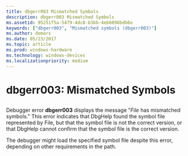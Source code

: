 ```yaml
---
title: dbgerr003 Mismatched Symbols
description: dbgerr003 Mismatched Symbols
ms.assetid: 95251f5a-5479-4dc8-b3bb-4eb6096bdb6e
keywords: ["dbgerr003", "Mismatched symbols (dbgerr003)"]
ms.author: domars
ms.date: 05/23/2017
ms.topic: article
ms.prod: windows-hardware
ms.technology: windows-devices
ms.localizationpriority: medium
---
```


# dbgerr003: Mismatched Symbols


## <span id="ddk_dbgerr003_dbg"></span><span id="DDK_DBGERR003_DBG"></span>


Debugger error **dbgerr003** displays the message "*File* has mismatched symbols." This error indicates that DbgHelp found the symbol file represented by File, but that the symbol file is not the correct version, or that DbgHelp cannot confirm that the symbol file is the correct version.

The debugger might load the specified symbol file despite this error, depending on other requirements in the path.

 

 





